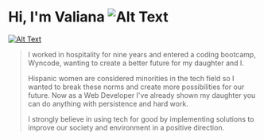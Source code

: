 # Hi, I'm Valiana ![Alt Text](https://emojipedia-us.s3.dualstack.us-west-1.amazonaws.com/thumbs/160/emojidex/112/female-technologist-type-3_1f469-1f3fc-200d-1f4bb.png)

[![Alt Text](https://images.pexels.com/photos/414630/pexels-photo-414630.jpeg?auto=compress&cs=tinysrgb&dpr=1&w=500)](https://www.valianajosic.com/)

>I worked in hospitality for nine years and entered a coding bootcamp, Wyncode, wanting to create a better future for my daughter and I.
>
>Hispanic women are considered minorities in the tech field so I wanted to break these norms and create more possibilities for our future. Now as a Web Developer I've already shown my daughter you can do anything with persistence and hard work.
>
>I strongly believe in using tech for good by implementing solutions to improve our society and environment in a positive direction.
